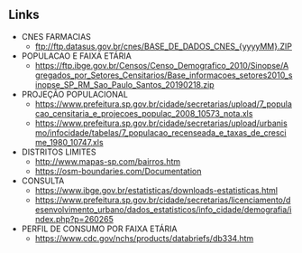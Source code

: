 
## Links
* CNES FARMACIAS
  * ftp://ftp.datasus.gov.br/cnes/BASE_DE_DADOS_CNES_{yyyyMM}.ZIP
* POPULACAO E FAIXA ETÁRIA
  * https://ftp.ibge.gov.br/Censos/Censo_Demografico_2010/Sinopse/Agregados_por_Setores_Censitarios/Base_informacoes_setores2010_sinopse_SP_RM_Sao_Paulo_Santos_20190218.zip
* PROJEÇÃO POPULACIONAL
  * https://www.prefeitura.sp.gov.br/cidade/secretarias/upload/7_populacao_censitaria_e_projecoes_populac_2008_10573_nota.xls
  * https://www.prefeitura.sp.gov.br/cidade/secretarias/upload/urbanismo/infocidade/tabelas/7_populacao_recenseada_e_taxas_de_crescime_1980_10747.xls
* DISTRITOS LIMITES
  * http://www.mapas-sp.com/bairros.htm
  * https://osm-boundaries.com/Documentation
* CONSULTA
  * https://www.ibge.gov.br/estatisticas/downloads-estatisticas.html
  * https://www.prefeitura.sp.gov.br/cidade/secretarias/licenciamento/desenvolvimento_urbano/dados_estatisticos/info_cidade/demografia/index.php?p=260265
* PERFIL DE CONSUMO POR FAIXA ETÁRIA
  * https://www.cdc.gov/nchs/products/databriefs/db334.htm
